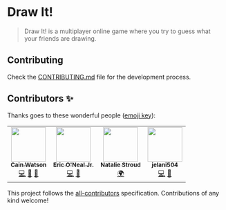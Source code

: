 # Draw It!

> Draw It! is a multiplayer online game where you try to guess what your friends are drawing.

## Contributing

Check the [CONTRIBUTING.md](CONTRIBUTING.md) file for the development process.

## Contributors ✨

Thanks goes to these wonderful people ([emoji key](https://allcontributors.org/docs/en/emoji-key)):

<!-- ALL-CONTRIBUTORS-LIST:START - Do not remove or modify this section -->
<!-- prettier-ignore-start -->
<!-- markdownlint-disable -->
<table>
  <tr>
    <td align="center"><a href="https://github.com/cainwatson"><img src="https://avatars2.githubusercontent.com/u/23223956?v=4?s=80" width="80px;" alt=""/><br /><sub><b>Cain Watson</b></sub></a><br /><a href="https://github.com/cainwatson/Draw It!/commits?author=cainwatson" title="Code">💻</a> <a href="#ideas-cainwatson" title="Ideas, Planning, & Feedback">🤔</a> <a href="#maintenance-cainwatson" title="Maintenance">🚧</a></td>
    <td align="center"><a href="https://www.linkedin.com/in/ejeric23/"><img src="https://avatars2.githubusercontent.com/u/33336793?v=4?s=80" width="80px;" alt=""/><br /><sub><b>Eric O'Neal Jr. </b></sub></a><br /><a href="https://github.com/cainwatson/Draw It!/commits?author=ejeric23" title="Code">💻</a> <a href="#ideas-ejeric23" title="Ideas, Planning, & Feedback">🤔</a></td>
    <td align="center"><a href="http://www.natalieastroud.com/"><img src="https://avatars3.githubusercontent.com/u/17433156?v=4?s=80" width="80px;" alt=""/><br /><sub><b>Natalie Stroud</b></sub></a><br /><a href="#translation-natastro" title="Translation">🌍</a></td>
    <td align="center"><a href="https://github.com/jelani504"><img src="https://avatars3.githubusercontent.com/u/24530876?v=4?s=80" width="80px;" alt=""/><br /><sub><b>jelani504</b></sub></a><br /><a href="https://github.com/cainwatson/Draw It!/commits?author=jelani504" title="Code">💻</a> <a href="#ideas-jelani504" title="Ideas, Planning, & Feedback">🤔</a></td>
  </tr>
</table>

<!-- markdownlint-restore -->
<!-- prettier-ignore-end -->

<!-- ALL-CONTRIBUTORS-LIST:END -->

This project follows the [all-contributors](https://github.com/all-contributors/all-contributors) specification. Contributions of any kind welcome!
